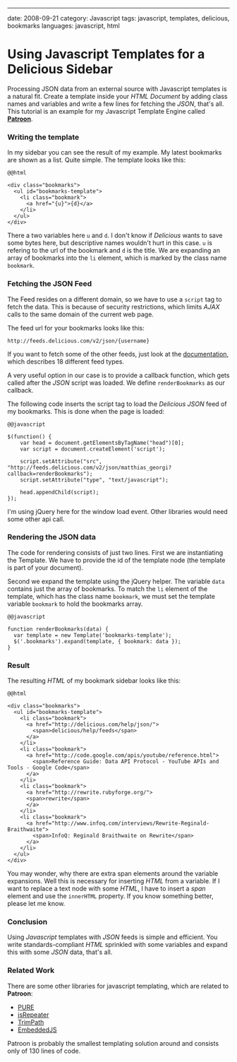 --- 
date: 2008-09-21
category: Javascript
tags: javascript, templates, delicious, bookmarks
languages: javascript, html

Using Javascript Templates for a Delicious Sidebar
==================================================

Processing JSON data from an external source with Javascript templates
is a natural fit. Create a template inside your _HTML Document_ by
adding class names and variables and write a few lines for fetching
the *JSON*, that's all. This tutorial is an example for my Javascript
Template Engine called **[Patroon][1]**.


### Writing the template

In my sidebar you can see the result of my example. My latest
bookmarks are shown as a list. Quite simple. The template looks like
this:

    @@html

    <div class="bookmarks">
      <ul id="bookmarks-template">
        <li class="bookmark">
          <a href="{u}">{d}</a>
        </li>
      </ul>
    </div>

There a two variables here `u` and `d`. I don't know if *Delicious*
wants to save some bytes here, but descriptive names wouldn't hurt in
this case. `u` is refering to the url of the bookmark and `d` is the
title. We are expanding an array of bookmarks into the `li` element,
which is marked by the class name `bookmark`.


### Fetching the JSON Feed

The Feed resides on a different domain, so we have to use a `script`
tag to fetch the data. This is because of security restrictions, which
limits *AJAX* calls to the same domain of the current web page.

The feed url for your bookmarks looks like this:

    http://feeds.delicious.com/v2/json/{username}

If you want to fetch some of the other feeds, just look at the
[documentation][2], which describes 18 different feed types.

A very useful option in our case is to provide a callback function,
which gets called after the *JSON* script was loaded. We define
`renderBookmarks` as our callback.

The following code inserts the script tag to load the *Delicious*
*JSON* feed of my bookmarks. This is done when the page is loaded:

    @@javascript
 
    $(function() {
        var head = document.getElementsByTagName("head")[0];
        var script = document.createElement('script');
     
        script.setAttribute("src", "http://feeds.delicious.com/v2/json/matthias_georgi?callback=renderBookmarks");
        script.setAttribute("type", "text/javascript");
     
        head.appendChild(script);
    });

I'm using jQuery here for the window load event. Other libraries would
need some other api call.


### Rendering the JSON data

The code for rendering consists of just two lines. First we are
instantiating the Template. We have to provide the id of the template
node (the template is part of your document).

Second we expand the template using the jQuery helper. The variable
`data` contains just the array of bookmarks. To match the `li` element
of the template, which has the class name `bookmark`, we must set the
template variable `bookmark` to hold the bookmarks array.

    @@javascript

    function renderBookmarks(data) {
      var template = new Template('bookmarks-template');
      $('.bookmarks').expand(template, { bookmark: data });
    }


### Result

The resulting *HTML* of my bookmark sidebar looks like this:

    @@html

    <div class="bookmarks">
      <ul id="bookmarks-template">            
        <li class="bookmark">
          <a href="http://delicious.com/help/json/">
            <span>delicious/help/feeds</span>
          </a>
        </li>
        <li class="bookmark">
          <a href="http://code.google.com/apis/youtube/reference.html">
            <span>Reference Guide: Data API Protocol - YouTube APIs and Tools - Google Code</span>
          </a>
        </li>
        <li class="bookmark">
          <a href="http://rewrite.rubyforge.org/">
          <span>rewrite</span>
          </a>
        </li>
        <li class="bookmark">
          <a href="http://www.infoq.com/interviews/Rewrite-Reginald-Braithwaite">
            <span>InfoQ: Reginald Braithwaite on Rewrite</span>
          </a>
        </li>
      </ul>
    </div>

You may wonder, why there are extra span elements around the variable
expansions. Well this is necessary for inserting *HTML* from a
variable. If I want to replace a text node with some *HTML*, I have to
insert a *span* element and use the `innerHTML` property. If you know
something better, please let me know.


### Conclusion

Using *Javascript* templates with *JSON* feeds is simple and
efficient. You write standards-compliant *HTML* sprinkled with some
variables and expand this with some *JSON* data, that's all.


### Related Work

There are some other libraries for javascript templating, which are
related to **Patroon**:

* [PURE][3]
* [jsRepeater][4]
* [TrimPath][5]
* [EmbeddedJS][6]

Patroon is probably the smallest templating solution around and
consists only of 130 lines of code.


[1]: http://www.matthias-georgi.de/2008/9/patroon-a-javascript-template-engine-part-2.html
[2]: http://delicious.com/help/json/
[3]: http://beebole.com/pure/
[4]: http://jsrepeater.devprog.com/
[5]: http://code.google.com/p/trimpath/wiki/JavaScriptTemplates
[6]: http://embeddedjs.com/
